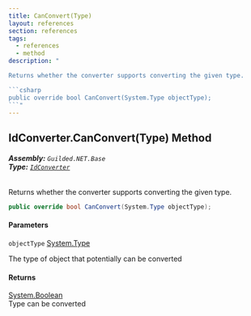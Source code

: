 ```yaml
---
title: CanConvert(Type)
layout: references
section: references
tags:
  - references
  - method
description: "

Returns whether the converter supports converting the given type.

```csharp
public override bool CanConvert(System.Type objectType);
```"
---
```


## IdConverter.CanConvert(Type) Method
###### **Assembly:** `Guilded.NET.Base`<br/>**Type:** [`IdConverter`](IdConverter 'Guilded.NET.Base.IdConverter')

Returns whether the converter supports converting the given type.

```csharp
public override bool CanConvert(System.Type objectType);
```
#### Parameters

<a name='Guilded.NET.Base.IdConverter.CanConvert(System.Type).objectType'></a>

`objectType` [System.Type](https://docs.microsoft.com/en-us/dotnet/api/System.Type 'System.Type')

The type of object that potentially can be converted

#### Returns
[System.Boolean](https://docs.microsoft.com/en-us/dotnet/api/System.Boolean 'System.Boolean')  
Type can be converted